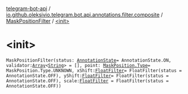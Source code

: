 [telegram-bot-api](../../index.md) / [io.github.oleksivio.telegram.bot.api.annotations.filter.composite](../index.md) / [MaskPositionFilter](index.md) / [&lt;init&gt;](./-init-.md)

# &lt;init&gt;

`MaskPositionFilter(status: `[`AnnotationState`](../../io.github.oleksivio.telegram.bot.api.model.annotation/-annotation-state/index.md)` = AnnotationState.ON, validator: `[`Array`](https://kotlinlang.org/api/latest/jvm/stdlib/kotlin/-array/index.html)`<`[`String`](https://kotlinlang.org/api/latest/jvm/stdlib/kotlin/-string/index.html)`> = [], point: `[`MaskPosition.Type`](../../io.github.oleksivio.telegram.bot.api.model.objects.std.sticker/-mask-position/-type/index.md)` = MaskPosition.Type.UNKNOWN, xShift: `[`FloatFilter`](../../io.github.oleksivio.telegram.bot.api.annotations.filter.primitive/-float-filter/index.md)` = FloatFilter(status = AnnotationState.OFF), yShift: `[`FloatFilter`](../../io.github.oleksivio.telegram.bot.api.annotations.filter.primitive/-float-filter/index.md)` = FloatFilter(status = AnnotationState.OFF), scale: `[`FloatFilter`](../../io.github.oleksivio.telegram.bot.api.annotations.filter.primitive/-float-filter/index.md)` = FloatFilter(status = AnnotationState.OFF))`